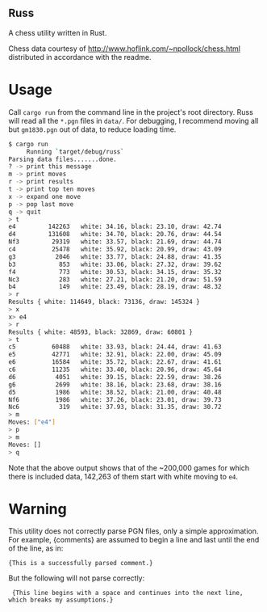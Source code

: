 Russ
----

A chess utility written in Rust.

Chess data courtesy of http://www.hoflink.com/~npollock/chess.html
distributed in accordance with the readme.

Usage
=====

Call `cargo run` from the command line in the project's root
directory.  Russ will read all the `*.pgn` files in `data/`.  For
debugging, I recommend moving all but `gm1830.pgn` out of data, to
reduce loading time.

```bash
$ cargo run
     Running `target/debug/russ`
Parsing data files.......done.
? -> print this message
m -> print moves
r -> print results
t -> print top ten moves
x -> expand one move
p -> pop last move
q -> quit
> t
e4         142263	white: 34.16, black: 23.10, draw: 42.74
d4         131608	white: 34.70, black: 20.76, draw: 44.54
Nf3         29319	white: 33.57, black: 21.69, draw: 44.74
c4          25478	white: 35.92, black: 20.99, draw: 43.09
g3           2046	white: 33.77, black: 24.88, draw: 41.35
b3            853	white: 33.06, black: 27.32, draw: 39.62
f4            773	white: 30.53, black: 34.15, draw: 35.32
Nc3           283	white: 27.21, black: 21.20, draw: 51.59
b4            149	white: 23.49, black: 28.19, draw: 48.32
> r
Results { white: 114649, black: 73136, draw: 145324 }
> x
x> e4
> r
Results { white: 48593, black: 32869, draw: 60801 }
> t
c5          60488	white: 33.93, black: 24.44, draw: 41.63
e5          42771	white: 32.91, black: 22.00, draw: 45.09
e6          16584	white: 35.72, black: 22.67, draw: 41.61
c6          11235	white: 33.40, black: 20.96, draw: 45.64
d6           4051	white: 39.15, black: 22.59, draw: 38.26
g6           2699	white: 38.16, black: 23.68, draw: 38.16
d5           1986	white: 38.52, black: 21.00, draw: 40.48
Nf6          1986	white: 37.26, black: 23.01, draw: 39.73
Nc6           319	white: 37.93, black: 31.35, draw: 30.72
> m
Moves: ["e4"]
> p
> m
Moves: []
> q
```

Note that the above output shows that of the ~200,000 games for which
there is included data, 142,263 of them start with white moving to `e4`.

Warning
=======

This utility does not correctly parse PGN files, only a simple
approximation.  For example, {comments} are assumed to begin a line
and last until the end of the line, as in:

```
{This is a successfully parsed comment.}
```

But the following will not parse correctly:

```
 {This line begins with a space and continues into the next line,
which breaks my assumptions.}
```
